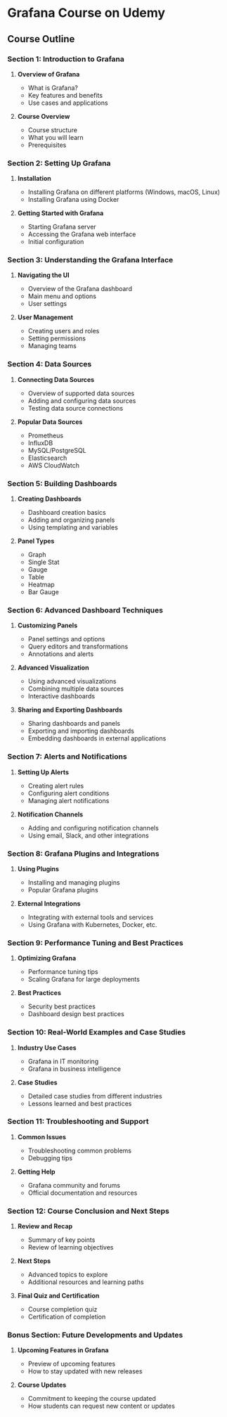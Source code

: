 # Grafana Course on Udemy

## Course Outline

### Section 1: Introduction to Grafana
1. **Overview of Grafana**
   - What is Grafana?
   - Key features and benefits
   - Use cases and applications

2. **Course Overview**
   - Course structure
   - What you will learn
   - Prerequisites

### Section 2: Setting Up Grafana
1. **Installation**
   - Installing Grafana on different platforms (Windows, macOS, Linux)
   - Installing Grafana using Docker

2. **Getting Started with Grafana**
   - Starting Grafana server
   - Accessing the Grafana web interface
   - Initial configuration

### Section 3: Understanding the Grafana Interface
1. **Navigating the UI**
   - Overview of the Grafana dashboard
   - Main menu and options
   - User settings

2. **User Management**
   - Creating users and roles
   - Setting permissions
   - Managing teams

### Section 4: Data Sources
1. **Connecting Data Sources**
   - Overview of supported data sources
   - Adding and configuring data sources
   - Testing data source connections

2. **Popular Data Sources**
   - Prometheus
   - InfluxDB
   - MySQL/PostgreSQL
   - Elasticsearch
   - AWS CloudWatch

### Section 5: Building Dashboards
1. **Creating Dashboards**
   - Dashboard creation basics
   - Adding and organizing panels
   - Using templating and variables

2. **Panel Types**
   - Graph
   - Single Stat
   - Gauge
   - Table
   - Heatmap
   - Bar Gauge

### Section 6: Advanced Dashboard Techniques
1. **Customizing Panels**
   - Panel settings and options
   - Query editors and transformations
   - Annotations and alerts

2. **Advanced Visualization**
   - Using advanced visualizations
   - Combining multiple data sources
   - Interactive dashboards

3. **Sharing and Exporting Dashboards**
   - Sharing dashboards and panels
   - Exporting and importing dashboards
   - Embedding dashboards in external applications

### Section 7: Alerts and Notifications
1. **Setting Up Alerts**
   - Creating alert rules
   - Configuring alert conditions
   - Managing alert notifications

2. **Notification Channels**
   - Adding and configuring notification channels
   - Using email, Slack, and other integrations

### Section 8: Grafana Plugins and Integrations
1. **Using Plugins**
   - Installing and managing plugins
   - Popular Grafana plugins

2. **External Integrations**
   - Integrating with external tools and services
   - Using Grafana with Kubernetes, Docker, etc.

### Section 9: Performance Tuning and Best Practices
1. **Optimizing Grafana**
   - Performance tuning tips
   - Scaling Grafana for large deployments

2. **Best Practices**
   - Security best practices
   - Dashboard design best practices

### Section 10: Real-World Examples and Case Studies
1. **Industry Use Cases**
   - Grafana in IT monitoring
   - Grafana in business intelligence

2. **Case Studies**
   - Detailed case studies from different industries
   - Lessons learned and best practices

### Section 11: Troubleshooting and Support
1. **Common Issues**
   - Troubleshooting common problems
   - Debugging tips

2. **Getting Help**
   - Grafana community and forums
   - Official documentation and resources

### Section 12: Course Conclusion and Next Steps
1. **Review and Recap**
   - Summary of key points
   - Review of learning objectives

2. **Next Steps**
   - Advanced topics to explore
   - Additional resources and learning paths

3. **Final Quiz and Certification**
   - Course completion quiz
   - Certification of completion

### Bonus Section: Future Developments and Updates
1. **Upcoming Features in Grafana**
   - Preview of upcoming features
   - How to stay updated with new releases

2. **Course Updates**
   - Commitment to keeping the course updated
   - How students can request new content or updates
